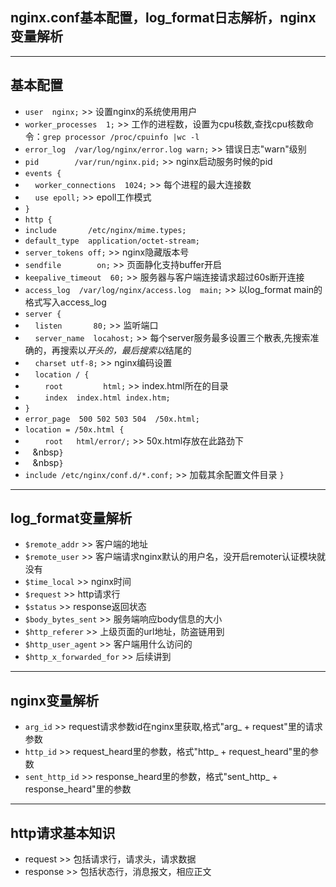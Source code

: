 ## nginx.conf基本配置，log_format日志解析，nginx变量解析 ##
----------
## 基本配置 ##
 - `user  nginx;` >> 设置nginx的系统使用用户
 - `worker_processes  1;` >> 工作的进程数，设置为cpu核数,查找cpu核数命令：`grep processor /proc/cpuinfo |wc -l`
 - `error_log  /var/log/nginx/error.log warn;` >> 错误日志"warn"级别
 - `pid        /var/run/nginx.pid;` >> nginx启动服务时候的pid
 - `events {`
 - &nbsp;&nbsp;&nbsp;&nbsp;`worker_connections  1024;` >> 每个进程的最大连接数
 - &nbsp;&nbsp;&nbsp;&nbsp;`use epoll;` >> epoll工作模式
 -  `}`
 - `http {`
 -  `include       /etc/nginx/mime.types;` 
 -  `default_type  application/octet-stream;`
 -  `server_tokens off;` >> nginx隐藏版本号
 -  `sendfile        on;` >> 页面静化支持buffer开启
 -  `keepalive_timeout  60;` >> 服务器与客户端连接请求超过60s断开连接
 -  `access_log  /var/log/nginx/access.log  main;` >> 以log_format main的格式写入access_log
 -  `server {`
 -  &nbsp;&nbsp;&nbsp;&nbsp;`listen       80;` >> 监听端口
 -  &nbsp;&nbsp;&nbsp;&nbsp;`server_name  locahost;` >> 每个server服务最多设置三个散表,先搜索准确的，再搜索以*开头的，最后搜索以*结尾的
 -  &nbsp;&nbsp;&nbsp;&nbsp;`charset utf-8;` >> nginx编码设置
 - &nbsp;&nbsp;&nbsp;&nbsp;`location / {`
 - &nbsp;&nbsp;&nbsp;&nbsp;&nbsp;&nbsp;&nbsp;&nbsp;`root         html;` >> index.html所在的目录
 - &nbsp;&nbsp;&nbsp;&nbsp;&nbsp;&nbsp;&nbsp;&nbsp;`index  index.html index.htm;`
 - `}`
 - `error_page  500 502 503 504  /50x.html;`
 - `location = /50x.html {`
 - &nbsp;&nbsp;&nbsp;&nbsp;&nbsp;&nbsp;&nbsp;&nbsp;`root   html/error/;` >> 50x.html存放在此路劲下
 - &nbsp;&nbsp;&nbsp;&nbsp`}`
 - &nbsp;&nbsp;&nbsp;&nbsp`}`
 - `include /etc/nginx/conf.d/*.conf;` >> 加载其余配置文件目录
`}`

 ----------
## log_format变量解析 ##
 - `$remote_addr` >> 客户端的地址
 - `$remote_user`  >> 客户端请求nginx默认的用户名，没开启remoter认证模块就没有
 - `$time_local` >> nginx时间
 - `$request` >> http请求行
 - `$status` >> response返回状态
 - `$body_bytes_sent` >> 服务端响应body信息的大小
 - `$http_referer` >> 上级页面的url地址，防盗链用到
 - `$http_user_agent` >> 客户端用什么访问的
 - `$http_x_forwarded_for` >> 后续讲到
 
----------
## nginx变量解析 ##
 - `arg_id`  >> request请求参数id在nginx里获取,格式"arg_ + request"里的请求参数
 - `http_id` >> request_heard里的参数，格式"http_ + request_heard"里的参数
 - `sent_http_id` >> response_heard里的参数，格式"sent_http_ + response_heard"里的参数

 
----------
## http请求基本知识 ##
 - request >> 包括请求行，请求头，请求数据
 - response >> 包括状态行，消息报文，相应正文

